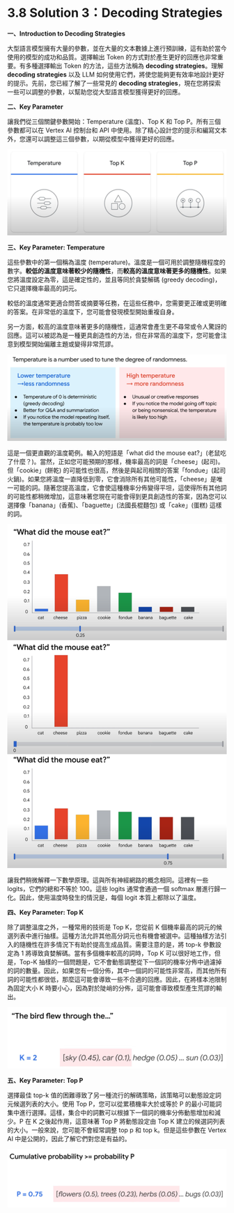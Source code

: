 # 3.8 Solution 3：Decoding Strategies

**一、Introduction to Decoding Strategies**

大型語言模型擁有大量的參數，並在大量的文本數據上進行預訓練，這有助於當今使用的模型的成功和品質。選擇輸出 Token 的方式對於產生更好的回應也非常重要。有多種選擇輸出 Token 的方法，這些方法稱為 **decoding strategies**。理解 **decoding strategies** 以及 LLM 如何使用它們，將使您能夠更有效率地設計更好的提示。先前，您已經了解了一些常見的 **decoding strategies**，現在您將探索一些可以調整的參數，以幫助您從大型語言模型獲得更好的回應。

**二、Key Parameter**

讓我們從三個關鍵參數開始：Temperature (溫度)、Top K 和 Top P。所有三個參數都可以在 Vertex AI 控制台和 API 中使用。除了精心設計您的提示和編寫文本外，您還可以調整這三個參數，以期從模型中獲得更好的回應。

![gh](https://raw.githubusercontent.com/SeanChenR/img_gif/main/myimage/1742197368000afw004.png)

**三、Key Parameter: Temperature**

這些參數中的第一個稱為溫度 (temperature)。溫度是一個可用於調整隨機程度的數字。**較低的溫度意味著較少的隨機性**，而**較高的溫度意味著更多的隨機性**。如果您將溫度設定為零，這是確定性的，並且等同於貪婪解碼 (greedy decoding)，它只選擇機率最高的詞元。

較低的溫度通常更適合問答或摘要等任務，在這些任務中，您需要更正確或更明確的答案。在非常低的溫度下，您可能會發現模型開始重複自身。

另一方面，較高的溫度意味著更多的隨機性，這通常會產生更不尋常或令人驚訝的回應。這可以被認為是一種更具創造性的方法，但在非常高的溫度下，您可能會注意到模型開始偏離主題或變得非常荒謬。

![gh](https://raw.githubusercontent.com/SeanChenR/img_gif/main/myimage/1742197501000h4cai6.png)

這是一個更直觀的溫度範例。輸入的短語是「what did the mouse eat?」(老鼠吃了什麼？)。當然，正如您可能預期的那樣，機率最高的詞是「cheese」(起司)。但「cookie」(餅乾) 的可能性也很高，然後是與起司相關的答案「fondue」(起司火鍋)。如果您將溫度一直降低到零，它會消除所有其他可能性，「cheese」是唯一可能的詞。隨著您提高溫度，它會使這種機率分佈變得平坦，這使得所有其他詞的可能性都稍微增加，這意味著您現在可能會得到更具創造性的答案，因為您可以選擇像「banana」(香蕉)、「baguette」(法國長棍麵包) 或「cake」(蛋糕) 這樣的詞。

![gh](https://raw.githubusercontent.com/SeanChenR/img_gif/main/myimage/174219782300082gkzq.png)

讓我們稍微解釋一下數學原理。這與所有神經網路的概念相同。這裡有一些 logits，它們的總和不等於 100。這些 logits 通常會通過一個 softmax 層進行歸一化。因此，使用溫度時發生的情況是，每個 logit 本質上都除以了溫度。

**四、Key Parameter: Top K**

除了調整溫度之外，一種常用的技術是 Top K，您從前 K 個機率最高的詞元的候選列表中進行抽樣。這種方法允許其他高分詞元也有機會被選中。這種抽樣方法引入的隨機性在許多情況下有助於提高生成品質。需要注意的是，將 top-k 參數設定為 1 將導致貪婪解碼。當有多個機率較高的詞時，Top K 可以很好地工作，但是，Top-K 抽樣的一個問題是，它不會動態調整從下一個詞的機率分佈中過濾掉的詞的數量。因此，如果您有一個分佈，其中一個詞的可能性非常高，而其他所有詞的可能性都很低，那麼這可能會導致一些不合適的回應。因此，在將樣本池限制為固定大小 K 時要小心，因為對於陡峭的分佈，這可能會導致模型產生荒謬的輸出。

![gh](https://raw.githubusercontent.com/SeanChenR/img_gif/main/myimage/17421979240009ffm5p.png)

**五、Key Parameter: Top P**

選擇最佳 top-k 值的困難導致了另一種流行的解碼策略，該策略可以動態設定詞元候選列表的大小。使用 Top P，您可以從累積機率大於或等於 P 的最小可能詞集中進行選擇。這樣，集合中的詞數可以根據下一個詞的機率分佈動態增加和減少。P 在 K 之後起作用，這意味著 Top P 將動態設定由 Top K 建立的候選詞列表的大小。一般來說，您可能不會經常調整 top p 和 top k。但是這些參數在 Vertex AI 中是公開的，因此了解它們對您是有益的。

![gh](https://raw.githubusercontent.com/SeanChenR/img_gif/main/myimage/1742197935000q5scwx.png)
